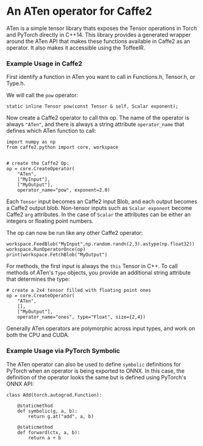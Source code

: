 # An ATen operator for Caffe2

ATen is a simple tensor library thats exposes the Tensor operations in Torch
and PyTorch directly in C++14. This library provides a generated wrapper around the ATen API
that makes these functions available in Caffe2 as an operator. It also makes it accessible using the
ToffeeIR.


### Example Usage in Caffe2

First identify a function in ATen you want to call in Functions.h,
Tensor.h, or Type.h.

We will call the `pow` operator:

```
static inline Tensor pow(const Tensor & self, Scalar exponent);
```

Now create a Caffe2 operator to call this op. The name of the operator is always `"ATen"`,
and there is always a string attribute `operator_name` that defines which ATen function to call:


```
import numpy as np
from caffe2.python import core, workspace


# create the Caffe2 Op:
op = core.CreateOperator(
    "ATen",
    ["MyInput"],
    ["MyOutput"],
    operator_name="pow", exponent=2.0)

```

Each `Tensor` input becomes an Caffe2 input Blob, and each output becomes a Caffe2 output blob.
Non-tensor inputs such as `Scalar exponent` become Caffe2 `arg` attributes.
In the case of `Scalar` the attributes can be either an integers or floating point numbers.

The op can now be run like any other Caffe2 operator:

```
workspace.FeedBlob("MyInput",np.random.randn(2,3).astype(np.float32))
workspace.RunOperatorOnce(op)
print(workspace.FetchBlob("MyOutput")
```

For methods, the first input is always the `this` Tensor in C++.
To call methods of ATen's `Type` objects, you provide an additional string attribute
that determines the type:

```
# create a 2x4 tensor filled with floating point ones
op = core.CreateOperator(
    "ATen",
    [],
    ["MyOutput"],
    operator_name="ones", type="Float", size={2,4})
```

Generally ATen operators are polymorphic across input types, and work on both the CPU and CUDA.

### Example Usage via PyTorch Symbolic

The ATen operator can also be used to define `symbolic` definitions for PyTorch when an operator is being exported
to ONNX. In this case, the definition of the operator looks the same but is defined using PyTorch's ONNX API:

```
class Add(torch.autograd.Function):

    @staticmethod
    def symbolic(g, a, b):
        return g.at("add", a, b)

    @staticmethod
    def forward(ctx, a, b):
        return a + b
```
